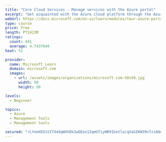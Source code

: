 ```yaml
---
title: "Core Cloud Services - Manage services with the Azure portal"
excerpt: "Get acquainted with the Azure cloud platform through the Azure portal, where you create and manage all of your Azure resources."
webUrl: https://docs.microsoft.com/en-us/learn/modules/tour-azure-portal/
type: course
price: Free
length: PT1H13M
ratings:
  count: 441
  average: 4.7437644
heat: 51

provider:
  name: Microsoft Learn
  domain: microsoft.com
  images:
    - url: /assets/images/organizations/microsoft.com-50x50.jpg
      width: 50
      height: 50

levels:
  - Beginner

topics:
  - Azure
  - Management Tools
  - Management tools

secured: "rLYnmXEOJzITd4dqWXhDk2wDEeo1ZqmUTiyWR9Ibetla/qVaGIKW39n7ziAOAAfgQ5niSIiW5mB0YYjuFTIGknOlQPPovkjChJnH5eXj61ZIfRnVmf7mBQqOZkqpvy22vwOIaArlG0FLCsTPgGBxB+uPay+dHfBvB0mNMjMRl4vsgYOa915B+0Z1uuntB7zqlzH1qVnJhJzOHhGAjzsT6SM9GZYUfsAzUtI3JgQlQdsJQx1cyyttWdAZFehlBYbHIR94/AJYiIpqb2Q8Q0AsEU1XyeVyIdMiSNDGh9iYRhqpVrld8QRk0h8L24wyX9TjtpuLR0VQrvNgBQE1sGu6/ZHF2RO50Du7kUy/enWx9p2ye0poQQHfxnqugIdDvdHytl4MO58PXPoHOdYy9QzucewgYjC4PtTXVSYHDqpUdXU=;BEs5Aq7D6pablX2uy/JpGA=="
---
```



